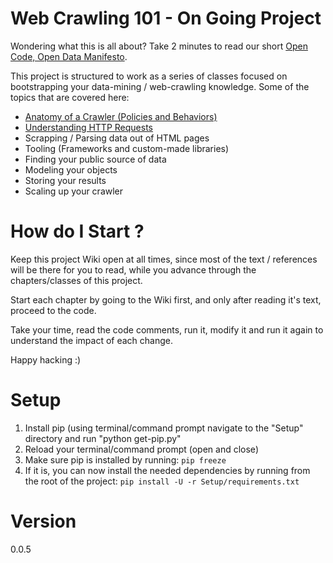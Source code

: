 # Web Crawling 101 - On Going Project

Wondering what this is all about? Take 2 minutes to read our short [Open Code, Open Data Manifesto].

This project is structured to work as a series of classes focused on bootstrapping your data-mining / web-crawling knowledge. 
Some of the topics that are covered here:

 - [Anatomy of a Crawler (Policies and Behaviors)]
 - [Understanding HTTP Requests]
 - Scrapping / Parsing data out of HTML pages
 - Tooling (Frameworks and custom-made libraries)
 - Finding your public source of data
 - Modeling your objects
 - Storing your results
 - Scaling up your crawler

# How do I Start ?

Keep this project Wiki open at all times, since most of the text / references will be there for you to read, while you advance through the chapters/classes of this project.

Start each chapter by going to the Wiki first, and only after reading it's text, proceed to the code. 

Take your time, read the code comments, run it, modify it and run it again to understand the impact of each change.

Happy hacking :)

# Setup

1) Install pip (using terminal/command prompt navigate to the "Setup" directory and run "python get-pip.py"
2) Reload your terminal/command prompt (open and close)
3) Make sure pip is installed by running: `pip freeze`
4) If it is, you can now install the needed dependencies by running from the root of the project: 
`pip install -U -r Setup/requirements.txt`

# Version
0.0.5


[Anatomy of a Crawler (Policies and Behaviors)]:https://github.com/MarcelloLins/WebCrawling101/wiki/Chapter-1-:-Anatomy-of-a-Crawler

[Understanding HTTP Requests]:https://github.com/MarcelloLins/WebCrawling101/wiki/Chapter-2-:-Understanding-HTTP-Requests
[Open Code, Open Data Manifesto]:https://github.com/MarcelloLins/WebCrawling101/wiki/The-Open-Code-Open-Data-Manifesto

